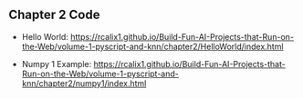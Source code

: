## Chapter 2 Code

* Hello World: https://rcalix1.github.io/Build-Fun-AI-Projects-that-Run-on-the-Web/volume-1-pyscript-and-knn/chapter2/HelloWorld/index.html
  
* Numpy 1 Example: https://rcalix1.github.io/Build-Fun-AI-Projects-that-Run-on-the-Web/volume-1-pyscript-and-knn/chapter2/numpy1/index.html

